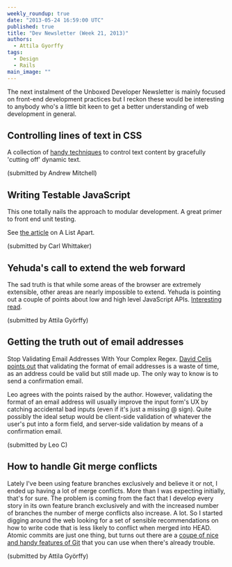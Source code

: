 ```yaml
---
weekly_roundup: true
date: "2013-05-24 16:59:00 UTC"
published: true
title: "Dev Newsletter (Week 21, 2013)"
authors:
  - Attila Gyorffy
tags: 
  - Design
  - Rails
main_image: ""
---
```



The next instalment of the Unboxed Developer Newsletter is mainly focused on front-end development practices but I reckon these would be interesting to anybody who's a little bit keen to get a better understanding of web development in general.

## Controlling lines of text in CSS

A collection of [handy techniques](http://css-tricks.com/line-clampin/) to control text content by gracefully 'cutting off' dynamic text.

(submitted by Andrew Mitchell)

## Writing Testable JavaScript

This one totally nails the approach to modular development. A great primer to front end unit testing.

See [the article](http://alistapart.com/article/writing-testable-javascript) on A List Apart.

(submitted by Carl Whittaker)

## Yehuda's call to extend the web forward

The sad truth is that while some areas of the browser are extremely extensible, other areas are nearly impossible to extend. Yehuda is pointing out a couple of points about low and high level JavaScript APIs. [Interesting read](http://yehudakatz.com/2013/05/21/extend-the-web-forward/).

(submitted by Attila Györffy)

## Getting the truth out of email addresses

Stop Validating Email Addresses With Your Complex Regex. [David Celis](http://davidcel.is) [points out](http://davidcel.is/blog/2012/09/06/stop-validating-email-addresses-with-regex/) that validating the format of email addresses is a waste of time, as an address could be valid but still made up. The only way to know is to send a confirmation email.

Leo agrees with the points raised by the author. However, validating the format of an email address will usually improve the input form's UX by catching accidental bad inputs (even if it's just a missing @ sign). Quite possibly the ideal setup would be client-side validation of whatever the user's put into a form field, and server-side validation by means of a confirmation email.

(submitted by Leo C)

## How to handle Git merge conflicts

Lately I've been using feature branches exclusively and believe it or not, I ended up having a lot of merge conflicts. More than I was expecting initially, that's for sure. The problem is coming from the fact that I develop every story in its own feature branch exclusively and with the increased number of branches the number of merge conflicts also increase. A lot. So I started digging around the web looking for a set of sensible recommendations on how to write code that is less likely to conflict when merged into HEAD. Atomic commits are just one thing, but turns out there are a [coupe of nice and handy features of Git](http://weblog.masukomi.org/2008/07/12/handling-and-avoiding-conflicts-in-git) that you can use when there's already trouble.

(submitted by Attila Györffy)
